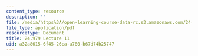 ```yaml
---
content_type: resource
description: ''
file: /media/https%3A/open-learning-course-data-rc.s3.amazonaws.com/24-979-topics-in-semantics-negative-polarity-items-fall-2018/a32a86156f4526caa780b67d74b25747_MIT24_979F18_lec11.pdf
file_type: application/pdf
resourcetype: Document
title: 24.979 Lecture 11
uid: a32a8615-6f45-26ca-a780-b67d74b25747
---
```


